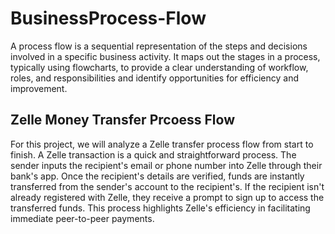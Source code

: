 # BusinessProcess-Flow
A process flow is a sequential representation of the steps and decisions involved in a specific business activity. It maps out the stages in a process, typically using flowcharts, to provide a clear understanding of workflow, roles, and responsibilities and identify opportunities for efficiency and improvement.

## Zelle Money Transfer Prcoess Flow
For this project, we will analyze a Zelle transfer process flow from start to finish.
A Zelle transaction is a quick and straightforward process. The sender inputs the recipient's email or phone number into Zelle through their bank's app. Once the recipient's details are verified, funds are instantly transferred from the sender's account to the recipient's. If the recipient isn't already registered with Zelle, they receive a prompt to sign up to access the transferred funds. This process highlights Zelle's efficiency in facilitating immediate peer-to-peer payments.
